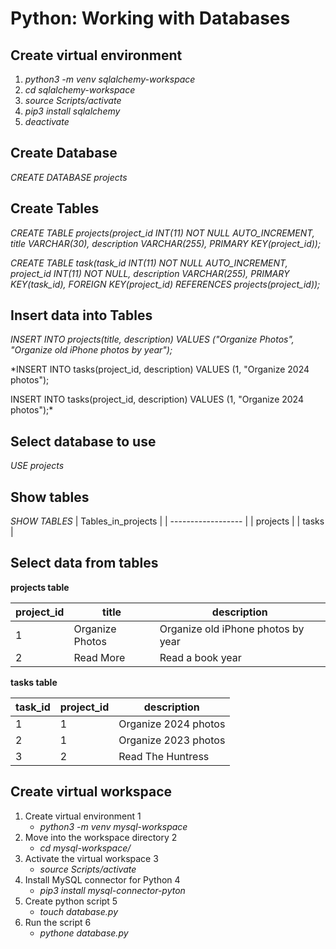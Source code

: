# Python: Working with Databases

## Create virtual environment
1. *python3 -m venv sqlalchemy-workspace*
2. *cd sqlalchemy-workspace*
3. *source Scripts/activate*
4. *pip3 install sqlalchemy*
5. *deactivate*

## Create Database
*CREATE DATABASE projects*

## Create Tables
*CREATE TABLE projects(project_id INT(11) NOT NULL AUTO_INCREMENT, title VARCHAR(30), description VARCHAR(255), PRIMARY KEY(project_id));*

*CREATE TABLE task(task_id INT(11) NOT NULL AUTO_INCREMENT, project_id INT(11) NOT NULL, description VARCHAR(255), PRIMARY KEY(task_id), FOREIGN KEY(project_id) REFERENCES projects(project_id));*

## Insert data into Tables
*INSERT INTO projects(title, description) VALUES ("Organize Photos", "Organize old iPhone photos by year");*

*INSERT INTO tasks(project_id, description) VALUES (1, "Organize 2024 photos");

INSERT INTO tasks(project_id, description) VALUES (1, "Organize 2024 photos");*

## Select database to use
*USE projects*

## Show tables
*SHOW TABLES*
| Tables_in_projects |
| ------------------ |
| projects           |
| tasks              |

## Select data from tables
**projects table**

| project_id | title      | description                        |
| ---------- | ---------- | ---------------------------------- |
|  1 | Organize Photos    | Organize old iPhone photos by year |
|  2 | Read More          | Read a book year                   |

**tasks table**

| task_id | project_id | description          |
| ------- | ---------- | -------------------- |
|       1 |          1 | Organize 2024 photos |
|       2 |          1 | Organize 2023 photos |
|       3 |          2 | Read The Huntress    |

## Create virtual workspace
1. Create virtual environment 1
    * *python3 -m venv mysql-workspace*
2. Move into the workspace directory 2
    * *cd mysql-workspace/*
3. Activate the virtual workspace 3
    * *source Scripts/activate*
4. Install MySQL connector for Python 4
    * *pip3 install mysql-connector-pyton*
5. Create python script 5
    * *touch database.py*
6. Run the script 6
    * *pythone database.py*